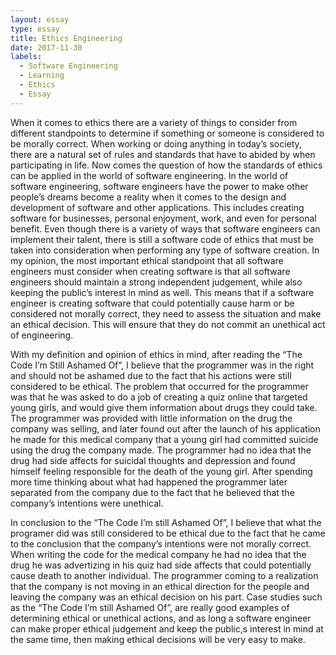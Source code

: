 ```yaml
---
layout: essay
type: essay
title: Ethics Engineering
date: 2017-11-30
labels:
  - Software Engineering
  - Learning
  - Ethics
  - Essay
---
```

When it comes to ethics there are a variety of things to consider from different standpoints to determine if something or someone is
considered to be morally correct. When working or doing anything in today’s society, there are a natural set of rules and standards that
have to abided by when participating in life. Now comes the question of how the standards of ethics can be applied in the world of
software engineering. In the world of software engineering, software engineers have the power to make other people’s dreams become a
reality when it comes to the design and development of software and other applications. This includes creating software for businesses,
personal enjoyment, work, and even for personal benefit. Even though there is a variety of ways that software engineers can implement
their talent, there is still a software code of ethics that must be taken into consideration when performing any type of software
creation. In my opinion, the most important ethical standpoint that all software engineers must consider when creating software is that
all software engineers should maintain a strong independent judgement, while also keeping the public’s interest in mind as well. 
This means that if a software engineer is creating software that could potentially cause harm or be considered not morally correct, they
need to assess the situation and make an ethical decision. This will ensure that they do not commit an unethical act of engineering.

With my definition and opinion of ethics in mind, after reading the “The Code I’m Still Ashamed Of”, I believe that the
programmer was in the right and should not be ashamed due to the fact that his actions were still considered to be ethical. The problem
that occurred for the programmer was that he was asked to do a job of creating a quiz online that targeted young girls, and would give
them information about drugs they could take. The programmer was provided with little information on the drug the company was selling,
and later found out after the launch of his application he made for this medical company that a young girl had committed suicide using
the drug the company made. The programmer had no idea that the drug had side affects for suicidal thoughts and depression and found
himself feeling responsible for the death of the young girl. After spending more time thinking about what had happened the programmer
later separated from the company due to the fact that he believed that the company’s intentions were unethical.

In conclusion to the “The Code I’m still Ashamed Of”, I believe that what the programer did was still considered to be ethical due to
the fact that he came to the conclusion that the company’s intentions were not morally correct. When writing the code for the medical
company he had no idea that the drug he was advertizing in his quiz had side affects that could potentially cause death to another
individual. The programmer coming to a realization that the company is not moving in an ethical direction for the people and leaving the
company was an ethical decision on his part. Case studies such as the “The Code I’m still Ashamed Of”, are really good examples of
determining ethical or unethical actions, and as long a software engineer can make proper ethical judgement and keep the public,s
interest in mind at the same time, then making ethical decisions will be very easy to make.
